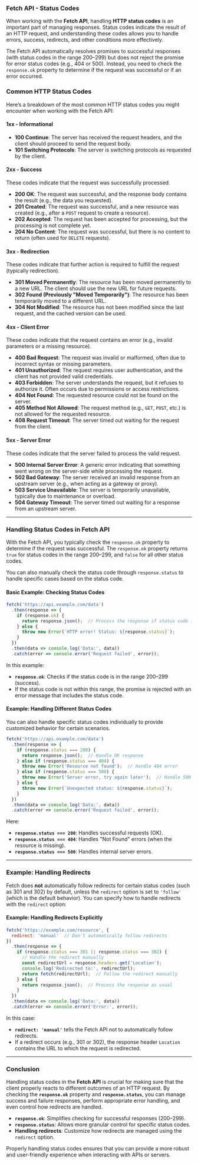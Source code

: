 ### **Fetch API - Status Codes**

When working with the **Fetch API**, handling **HTTP status codes** is an important part of managing responses. Status codes indicate the result of an HTTP request, and understanding these codes allows you to handle errors, success, redirects, and other conditions more effectively.

The Fetch API automatically resolves promises to successful responses (with status codes in the range 200–299) but does not reject the promise for error status codes (e.g., 404 or 500). Instead, you need to check the `response.ok` property to determine if the request was successful or if an error occurred.

### **Common HTTP Status Codes**

Here’s a breakdown of the most common HTTP status codes you might encounter when working with the Fetch API:

#### **1xx - Informational**
- **100 Continue**: The server has received the request headers, and the client should proceed to send the request body.
- **101 Switching Protocols**: The server is switching protocols as requested by the client.

#### **2xx - Success**
These codes indicate that the request was successfully processed.

- **200 OK**: The request was successful, and the response body contains the result (e.g., the data you requested).
- **201 Created**: The request was successful, and a new resource was created (e.g., after a `POST` request to create a resource).
- **202 Accepted**: The request has been accepted for processing, but the processing is not complete yet.
- **204 No Content**: The request was successful, but there is no content to return (often used for `DELETE` requests).

#### **3xx - Redirection**
These codes indicate that further action is required to fulfill the request (typically redirection).

- **301 Moved Permanently**: The resource has been moved permanently to a new URL. The client should use the new URL for future requests.
- **302 Found (Previously "Moved Temporarily")**: The resource has been temporarily moved to a different URL.
- **304 Not Modified**: The resource has not been modified since the last request, and the cached version can be used.

#### **4xx - Client Error**
These codes indicate that the request contains an error (e.g., invalid parameters or a missing resource).

- **400 Bad Request**: The request was invalid or malformed, often due to incorrect syntax or missing parameters.
- **401 Unauthorized**: The request requires user authentication, and the client has not provided valid credentials.
- **403 Forbidden**: The server understands the request, but it refuses to authorize it. Often occurs due to permissions or access restrictions.
- **404 Not Found**: The requested resource could not be found on the server.
- **405 Method Not Allowed**: The request method (e.g., `GET`, `POST`, etc.) is not allowed for the requested resource.
- **408 Request Timeout**: The server timed out waiting for the request from the client.

#### **5xx - Server Error**
These codes indicate that the server failed to process the valid request.

- **500 Internal Server Error**: A generic error indicating that something went wrong on the server-side while processing the request.
- **502 Bad Gateway**: The server received an invalid response from an upstream server (e.g., when acting as a gateway or proxy).
- **503 Service Unavailable**: The server is temporarily unavailable, typically due to maintenance or overload.
- **504 Gateway Timeout**: The server timed out waiting for a response from an upstream server.

---

### **Handling Status Codes in Fetch API**

With the Fetch API, you typically check the `response.ok` property to determine if the request was successful. The `response.ok` property returns `true` for status codes in the range 200–299, and `false` for all other status codes.

You can also manually check the status code through `response.status` to handle specific cases based on the status code.

#### **Basic Example: Checking Status Codes**

```javascript
fetch('https://api.example.com/data')
  .then(response => {
    if (response.ok) {
      return response.json();  // Process the response if status code is 200-299
    } else {
      throw new Error(`HTTP error! Status: ${response.status}`);
    }
  })
  .then(data => console.log('Data:', data))
  .catch(error => console.error('Request failed', error));
```

In this example:
- **`response.ok`**: Checks if the status code is in the range 200–299 (success).
- If the status code is not within this range, the promise is rejected with an error message that includes the status code.

#### **Example: Handling Different Status Codes**

You can also handle specific status codes individually to provide customized behavior for certain scenarios.

```javascript
fetch('https://api.example.com/data')
  .then(response => {
    if (response.status === 200) {
      return response.json();  // Handle OK response
    } else if (response.status === 404) {
      throw new Error('Resource not found');  // Handle 404 error
    } else if (response.status === 500) {
      throw new Error('Server error, try again later');  // Handle 500 error
    } else {
      throw new Error(`Unexpected status: ${response.status}`);
    }
  })
  .then(data => console.log('Data:', data))
  .catch(error => console.error('Request failed', error));
```

Here:
- **`response.status === 200`**: Handles successful requests (OK).
- **`response.status === 404`**: Handles "Not Found" errors (when the resource is missing).
- **`response.status === 500`**: Handles internal server errors.

---

### **Example: Handling Redirects**

Fetch does **not** automatically follow redirects for certain status codes (such as 301 and 302) by default, unless the `redirect` option is set to `'follow'` (which is the default behavior). You can specify how to handle redirects with the `redirect` option:

#### **Example: Handling Redirects Explicitly**

```javascript
fetch('https://example.com/resource', {
  redirect: 'manual'  // Don't automatically follow redirects
})
  .then(response => {
    if (response.status === 301 || response.status === 302) {
      // Handle the redirect manually
      const redirectUrl = response.headers.get('Location');
      console.log('Redirected to:', redirectUrl);
      return fetch(redirectUrl);  // Follow the redirect manually
    } else {
      return response.json();  // Process the response as usual
    }
  })
  .then(data => console.log('Data:', data))
  .catch(error => console.error('Error:', error));
```

In this case:
- **`redirect: 'manual'`** tells the Fetch API not to automatically follow redirects.
- If a redirect occurs (e.g., 301 or 302), the response header `Location` contains the URL to which the request is redirected.

---

### **Conclusion**

Handling status codes in the **Fetch API** is crucial for making sure that the client properly reacts to different outcomes of an HTTP request. By checking the **`response.ok`** property and **`response.status`**, you can manage success and failure responses, perform appropriate error handling, and even control how redirects are handled.

- **`response.ok`**: Simplifies checking for successful responses (200–299).
- **`response.status`**: Allows more granular control for specific status codes.
- **Handling redirects**: Customize how redirects are managed using the `redirect` option.

Properly handling status codes ensures that you can provide a more robust and user-friendly experience when interacting with APIs or servers.
